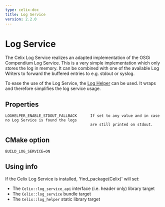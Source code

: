 ```yaml
---
type: celix-doc
title: Log Service
version: 2.2.0
---
```


# Log Service

The Celix Log Service realizes an adapted implementation of the OSGi Compendium Log Service. This is a very simple implementation which only stores the log in memory. It can be combined with one of the available Log Writers to forward the buffered entries to e.g. stdout or syslog.

To ease the use of the Log Service, the [Log Helper](loghelper_include/log_helper.h) can be used. It wraps and therefore simplifies the log service usage.

## Properties
    LOGHELPER_ENABLE_STDOUT_FALLBACK      If set to any value and in case no Log Service is found the logs
                                          are still printed on stdout. 

## CMake option
    BUILD_LOG_SERVICE=ON

## Using info

If the Celix Log Service is installed, 'find_package(Celix)' will set:
 - The `Celix::log_service_api` interface (i.e. header only) library target
 - The `Celix::log_service` bundle target
 - The `Celix::log_helper` static library target
